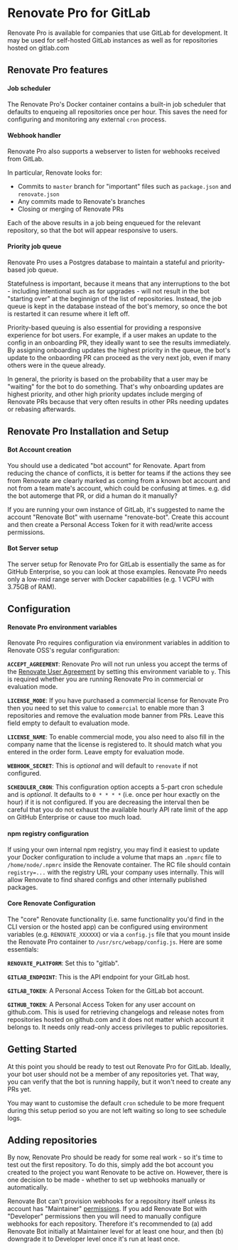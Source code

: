 # Renovate Pro for GitLab

Renovate Pro is available for companies that use GitLab for development. It may be used for self-hosted GitLab instances as well as for repositories hosted on gitlab.com

## Renovate Pro features

#### Job scheduler

The Renovate Pro's Docker container contains a built-in job scheduler that defaults to enqueing all repositories once per hour. This saves the need for configuring and monitoring any external `cron` process.

#### Webhook handler

Renovate Pro also supports a webserver to listen for webhooks received from GitLab.

In particular, Renovate looks for:

  - Commits to `master` branch for "important" files such as `package.json` and `renovate.json`
  - Any commits made to Renovate's branches
  - Closing or merging of Renovate PRs
  
Each of the above results in a job being enqueued for the relevant repository, so that the bot will appear responsive to users.

#### Priority job queue

Renovate Pro uses a Postgres database to maintain a stateful and priority-based job queue.

Statefulness is important, because it means that any interruptions to the bot - including intentional such as for upgrades - will not result in the bot "starting over" at the beginnign of the list of repositories.
Instead, the job queue is kept in the database instead of the bot's memory, so once the bot is restarted it can resume where it left off.

Priority-based queuing is also essential for providing a responsive experience for bot users. For example, if a user makes an update to the config in an onboarding PR, they ideally want to see the results immediately. By assigning onboarding updates the highest priority in the queue, the bot's update to the onbaording PR can proceed as the very next job, even if many others were in the queue already.

In general, the priority is based on the probability that a user may be "waiting" for the bot to do something. That's why onboarding updates are highest priority, and other high priority updates include merging of Renovate PRs because that very often results in other PRs needing updates or rebasing afterwards.

## Renovate Pro Installation and Setup

#### Bot Account creation

You should use a dedicated "bot account" for Renovate. Apart from reducing the chance of conflicts, it is better for teams if the actions they see from Renovate are clearly marked as coming from a known bot account and not from a team mate's account, which could be confusing at times. e.g. did the bot automerge that PR, or did a human do it manually?

If you are running your own instance of GitLab, it's suggested to name the account "Renovate Bot" with username "renovate-bot". Create this account and then create a Personal Access Token for it with read/write access permissions.

#### Bot Server setup

The server setup for Renovate Pro for GitLab is essentially the same as for GitHub Enterprise, so you can look at those examples. Renovate Pro needs only a low-mid range server with Docker capabilities (e.g. 1 VCPU with 3.75GB of RAM).

## Configuration

#### Renovate Pro environment variables

Renovate Pro requires configuration via environment variables in addition to Renovate OSS's regular configuration:

**`ACCEPT_AGREEMENT`**: Renovate Pro will not run unless you accept the terms of the [Renovate User Agreement](https://renovatebot.com/user-agreement) by setting this environment variable to `y`. This is required whether you are running Renovate Pro in commercial or evaluation mode.

**`LICENSE_MODE`**: If you have purchased a commercial license for Renovate Pro then you need to set this value to `commercial` to enable more than 3 repositories and remove the evaluation mode banner from PRs. Leave this field empty to default to evaluation mode.

**`LICENSE_NAME`**: To enable commercial mode, you also need to also fill in the company name that the license is registered to. It should match what you entered in the order form. Leave empty for evaluation mode.

**`WEBHOOK_SECRET`**: This is _optional_ and will default to `renovate` if not configured.

**`SCHEDULER_CRON`**: This configuration option accepts a 5-part cron schedule and is _optional_. It defaults to `0 * * * *` (i.e. once per hour exactly on the hour) if it is not configured. If you are decreasing the interval then be careful that you do not exhaust the available hourly API rate limit of the app on GitHub Enterprise or cause too much load.

#### npm registry configuration

If using your own internal npm registry, you may find it easiest to update your Docker configuration to include a volume that maps an `.npmrc` file to `/home/node/.npmrc` inside the Renovate container. The RC file should contain `registry=...` with the registry URL your company uses internally. This will allow Renovate to find shared configs and other internally published packages.

#### Core Renovate Configuration

The "core" Renovate functionality (i.e. same functionality you'd find in the CLI version or the hosted app) can be configured using environment variables (e.g. `RENOVATE_XXXXXX`) or via a `config.js` file that you mount inside the Renovate Pro container to `/usr/src/webapp/config.js`. Here are some essentials:

**`RENOVATE_PLATFORM`**: Set this to "gitlab".

**`GITLAB_ENDPOINT`**: This is the API endpoint for your GitLab host.

**`GITLAB_TOKEN`**: A Personal Access Token for the GitLab bot account.

**`GITHUB_TOKEN`**: A Personal Access Token for any user account on github.com. This is used for retrieving changelogs and release notes from repositories hosted on github.com and it does not matter which account it belongs to. It needs only read-only access privileges to public repositories.

## Getting Started

At this point you should be ready to test out Renovate Pro for GitLab. Ideally, your bot user should not be a member of any repositories yet. That way, you can verify that the bot is running happily, but it won't need to create any PRs yet.

You may want to customise the default `cron` schedule to be more frequent during this setup period so you are not left waiting so long to see schedule logs.

## Adding repositories

By now, Renovate Pro should be ready for some real work - so it's time to test out the first repository. To do this, simply add the bot account you created to the project you want Renovate to be active on. However, there is one decision to be made - whether to set up webhooks manually or automatically. 

Renovate Bot can't provision webhooks for a repository itself unless its account has "Maintainer" [permissions](https://docs.gitlab.com/ce/user/permissions.html). If you add Renovate Bot with "Developer" permissions then you will need to manually configure webhooks for each repository. Therefore it's recommended to (a) add Renovate Bot initially at Maintainer level for at least one hour, and then (b) downgrade it to Developer level once it's run at least once.
